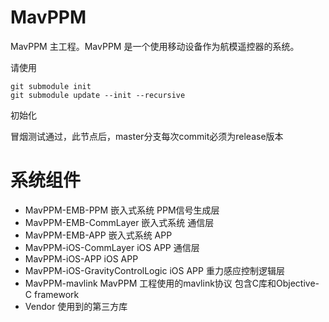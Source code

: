# MavPPM
MavPPM 主工程。MavPPM 是一个使用移动设备作为航模遥控器的系统。

请使用

```
git submodule init
git submodule update --init --recursive
```

初始化

冒烟测试通过，此节点后，master分支每次commit必须为release版本

# 系统组件

* MavPPM-EMB-PPM 嵌入式系统 PPM信号生成层
* MavPPM-EMB-CommLayer 嵌入式系统 通信层
* MavPPM-EMB-APP 嵌入式系统 APP
* MavPPM-iOS-CommLayer iOS APP 通信层
* MavPPM-iOS-APP iOS APP
* MavPPM-iOS-GravityControlLogic iOS APP 重力感应控制逻辑层
* MavPPM-mavlink MavPPM 工程使用的mavlink协议 包含C库和Objective-C framework
* Vendor 使用到的第三方库
